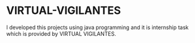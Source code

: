 # VIRTUAL-VIGILANTES
I developed this projects using java programming and it is internship task which is provided by VIRTUAL VIGILANTES.
